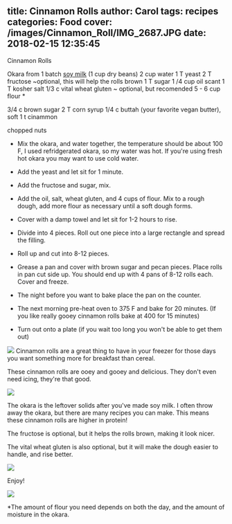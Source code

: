 title: Cinnamon Rolls
author: Carol
tags: recipes
categories: Food
cover: /images/Cinnamon_Roll/IMG_2687.JPG
date: 2018-02-15 12:35:45
---
Cinnamon Rolls

Okara from 1 batch [soy milk] (1 cup dry beans)
2 cup water
1 T yeast
2 T fructose ~optional, this will help the rolls brown 
1 T sugar
1 /4 cup oil
scant 1 T kosher salt
1/3 c vital wheat gluten ~ optional, but recomended
5 - 6 cup flour *

3/4 c brown sugar
2 T corn syrup
1/4 c buttah (your favorite vegan butter), soft
1 t cinammon

chopped nuts

- Mix the okara, and  water together, the temperature should be about 100 F, I used refridgerated okara, so my water was hot.  If you're using fresh hot okara you may want to use cold water.  
- Add the yeast and let sit for 1 minute.
- Add the fructose and sugar, mix.  
- Add the oil, salt, wheat gluten, and 4 cups of flour.  Mix to a rough dough, add more flour as necessary until a soft dough forms.  
- Cover with a damp towel and let sit for 1-2 hours to rise.  
- Divide into 4 pieces.  Roll out one piece into a large rectangle and spread the filling.  
- Roll up and cut into 8-12 pieces.  
- Grease a pan and cover with brown sugar and pecan pieces.  Place rolls in pan cut side up.  You should end up with 4 pans of 8-12 rolls each.  Cover and freeze.  

- The night before you want to bake place the pan on the counter.  
- The next morning pre-heat oven to 375 F and bake for 20 minutes.  (If you like really gooey cinnamon rolls bake at 400 for 15 minutes)
- Turn out onto a plate (if you wait too long you won't be able to get them out)

![](/images/Cinnamon_Roll/IMG_2688.JPG)
Cinnamon rolls are a great thing to have in your freezer for those days you want something more for breakfast than cereal.  

These cinnamon rolls are ooey and gooey and delicious.  They don't even need icing, they're that good.  

![](/images/Cinnamon_Roll/IMG_2690.JPG)

The okara is the leftover solids after you've made soy milk.  I often throw away the okara, but there are many recipes you can make.  This means these cinnamon rolls are higher in protein!  

The fructose is optional, but it helps the rolls brown, making it look nicer.  

The vital wheat gluten is also optional, but it will make the dough easier to handle, and rise better.  

![](/images/Cinnamon_Roll/IMG_2686.JPG)

Enjoy!

![](/images/Cinnamon_Roll/IMG_2689.JPG)


*The amount of flour you need depends on both the day, and the amount of moisture in the okara.

[soy milk]: http://carolmadethis.com/2017/11/04/Soy-Milk/